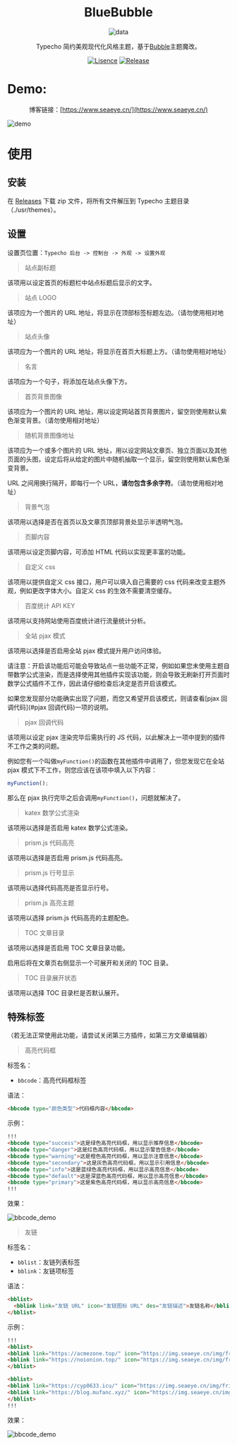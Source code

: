 <div align="center">

# BlueBubble

![data](https://socialify.git.ci/B1ue1nWh1te/BlueBubble/image?description=1&font=Rokkitt&forks=1&issues=1&language=1&owner=1&pattern=Circuit%20Board&stargazers=1&theme=Dark)

Typecho 简约美观现代化风格主题，基于[Bubble](https://github.com/trinitrotofu/Bubble)主题魔改。

[![Lisence](https://img.shields.io/github/license/B1ue1nWh1te/BlueBubble)](https://github.com/B1ue1nWh1te/SeaBot_QQ/blob/main/LICENSE)
[![Release](https://img.shields.io/github/v/release/B1ue1nWh1te/BlueBubble)](https://github.com/B1ue1nWh1te/BlueBubble/releases/)

</div>

# Demo:

<div align="center">

博客链接：[https://www.seaeye.cn/](https://www.seaeye.cn/)

</div>

![demo](screenshot.jpg)

# 使用

## 安装

在 [Releases](https://github.com/B1ue1nWh1te/BlueBubble/releases) 下载 zip 文件，将所有文件解压到 Typecho 主题目录（./usr/themes）。

## 设置

设置页位置：`Typecho 后台 -> 控制台 -> 外观 -> 设置外观`

> 站点副标题

该项用以设定首页的标题栏中站点标题后显示的文字。

> 站点 LOGO

该项应为一个图片的 URL 地址，将显示在顶部标签标题左边。（请勿使用相对地址）

> 站点头像

该项应为一个图片的 URL 地址，将显示在首页大标题上方。（请勿使用相对地址）

> 名言

该项应为一个句子，将添加在站点头像下方。

> 首页背景图像

该项应为一个图片的 URL 地址，用以设定网站首页背景图片，留空则使用默认紫色渐变背景。（请勿使用相对地址）

> 随机背景图像地址

该项应为一个或多个图片的 URL 地址，用以设定网站文章页、独立页面以及其他页面的头图，设定后将从给定的图片中随机抽取一个显示，留空则使用默认紫色渐变背景。

URL 之间用换行隔开，即每行一个 URL，**请勿包含多余字符**。（请勿使用相对地址）

> 背景气泡

该项用以选择是否在首页以及文章页顶部背景处显示半透明气泡。

> 页脚内容

该项用以设定页脚内容，可添加 HTML 代码以实现更丰富的功能。

> 自定义 css

该项用以提供自定义 css 接口，用户可以填入自己需要的 css 代码来改变主题外观，例如更改字体大小。自定义 css 的生效不需要清空缓存。

> 百度统计 API KEY

该项用以支持网站使用百度统计进行流量统计分析。

> 全站 pjax 模式

该项用以选择是否启用全站 pjax 模式提升用户访问体验。

请注意：开启该功能后可能会导致站点一些功能不正常，例如如果您未使用主题自带数学公式渲染，而是选择使用其他插件实现该功能，则会导致无刷新打开页面时数学公式插件不工作，因此请仔细检查后决定是否开启该模式。

如果您发现部分功能确实出现了问题，而您又希望开启该模式，则请查看[pjax 回调代码](#pjax 回调代码)一项的说明。

> pjax 回调代码

该项用以设定 pjax 渲染完毕后需执行的 JS 代码，以此解决上一项中提到的插件不工作之类的问题。

例如您有一个叫做`myFunction()`的函数在其他插件中调用了，但您发现它在全站 pjax 模式下不工作，则您应该在该项中填入以下内容：

```js
myFunction();
```

那么在 pjax 执行完毕之后会调用`myFunction()`，问题就解决了。

> katex 数学公式渲染

该项用以选择是否启用 katex 数学公式渲染。

> prism.js 代码高亮

该项用以选择是否启用 prism.js 代码高亮。

> prism.js 行号显示

该项用以选择代码高亮是否显示行号。

> prism.js 高亮主题

该项用以选择 prism.js 代码高亮的主题配色。

> TOC 文章目录

该项用以选择是否启用 TOC 文章目录功能。

启用后将在文章页右侧显示一个可展开和关闭的 TOC 目录。

> TOC 目录展开状态

该项用以选择 TOC 目录栏是否默认展开。

## 特殊标签

（若无法正常使用此功能，请尝试关闭第三方插件，如第三方文章编辑器）

> 高亮代码框

标签名：

- `bbcode`：高亮代码框标签

语法：

```html
<bbcode type="颜色类型">代码框内容</bbcode>
```

示例：

```markdown
!!!
<bbcode type="success">这是绿色高亮代码框，用以显示推荐信息</bbcode>
<bbcode type="danger">这是红色高亮代码框，用以显示警告信息</bbcode>
<bbcode type="warning">这是橙色高亮代码框，用以显示注意信息</bbcode>
<bbcode type="secondary">这是灰色高亮代码框，用以显示引用信息</bbcode>
<bbcode type="info">这是蓝绿色高亮代码框，用以显示高亮信息</bbcode>
<bbcode type="default">这是深蓝色高亮代码框，用以显示高亮信息</bbcode>
<bbcode type="primary">这是紫色高亮代码框，用以显示高亮信息</bbcode>
!!!
```

效果：

![bbcode_demo](/images/bbcode_demo.png)

> 友链

标签名：

- `bblist`：友链列表标签
- `bblink`：友链项标签

语法：

```html
<bblist>
  <bblink link="友链 URL" icon="友链图标 URL" des="友链描述">友链名称</bblink>
</bblist>
```

示例：

```markdown
!!!
<bblist>
<bblink link="https://acmezone.top/" icon="https://img.seaeye.cn/img/friends_avatar/Xayah.jpg" des="AcmeZone">Xayah</bblink>
<bblink link="https://noionion.top/" icon="https://img.seaeye.cn/img/friends_avatar/noionion.jpg" des="贰猹の小窝">noionion</bblink>
</bblist>

<bblist>
<bblink link="https://cyp0633.icu/" icon="https://img.seaeye.cn/img/friends_avatar/cyp0633.jpg" des="cyp0633's blog">cyp0633</bblink>
<bblink link="https://blog.mufanc.xyz/" icon="https://img.seaeye.cn/img/friends_avatar/Mufanc.jpg" des="星河璀璨丶凡尘點點">Mufanc</bblink>
</bblist>
!!!
```

效果：

![bbcode_demo](/images/bblink_demo.png)
